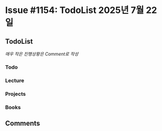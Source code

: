 # Issue #1154: TodoList 2025년 7월 22일

## TodoList

*매우 작은 진행상황은 Comment로 작성*

### Todo  

### Lecture

### Projects

### Books


## Comments

